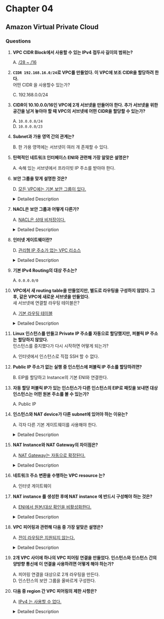 # Chapter 04

## Amazon Virtual Private Cloud

### Questions

1. **VPC CIDR Block에서 사용할 수 있는 IPv4 접두사 길이의 범위는?**  

    A. [/28 ~ /16](https://docs.aws.amazon.com/ko_kr/vpc/latest/userguide/VPC_Subnets.html)

1. **`CIDR 192.168.16.0/24`로 VPC를 만들었다. 이 VPC에 보조 CIDR을 할당하려 한다.**  
어떤 CIDR 을 사용할수 있는가?

    C. 192.168.0.0/24

1. **CIDR이 10.10.0.0/16인 VPC에 2개 서브넷을 만들어야 한다. 추가 서브넷을 위한 공간을 남겨 놓아야 할 때 VPC의 서브넷에 어떤 CIDR을 할당할 수 있는가?**  

    A. `10.0.0.0/24`  
    D. `10.0.0.0/23`

1. **Subnet과 가용 영역 간의 관계는?**  

    B. 한 가용 영역에는 서브넷이 여러 개 존재할 수 있다.

1. **탄력적인 네트워크 인터페이스 ENI와 관련해 가장 알맞은 설명은?**  

    A. 속해 있는 서브넷에서 프라이빗 IP 주소를 받아야 한다.

1. **보안 그룹을 맞게 설명한 것은?**  

    D. [모든 VPC에는 기본 보안 그룹이 있다.](https://docs.aws.amazon.com/ko_kr/vpc/latest/userguide/VPC_SecurityGroups.html)

    <details><summary>Detailed Description</summary>

    VPC는 자동적으로 기본 보안 그룹(Default Security group)이 제공된다.  
    - 인스턴스를 시작 시 다른 보안 그룹을 지정하지 않을 경우 → 기본 보안 그룹이 연결됨  
    - 기본 보안 그룹은 삭제 불가  
      - 삭제 시도시 아래와 같은 오류  
        `Client.CannotDelete: the specified group: "sg-51530134" name: "default" cannot be deleted by a user`  

    보안 그룹은 가상 방화벽 역할을 한다.  
    보안 그룹은 인스턴스 수준에서 작동한다. (서브넷 X)  

    </details>

1. **NACL은 보안 그룹과 어떻게 다른가?**  

    A. [NACL은 상태 비저장이다.](https://docs.aws.amazon.com/ko_kr/vpc/latest/userguide/vpc-network-acls.html)

    <details><summary>Detailed Description</summary>

    <img width="800" alt="SG Vs  Network ACL" src="https://user-images.githubusercontent.com/48475824/115248986-26d10980-a163-11eb-8ac1-1273c4a52c25.png">

    </details>

1. **인터넷 게이트웨이란?**  

    D. [관리형 IP 주소가 없는 VPC 리소스](https://docs.aws.amazon.com/ko_kr/vpc/latest/userguide/VPC_Internet_Gateway.html)

    <details><summary>Detailed Description</summary>

    Internet Gateway 는 VPC와 인터넷 간에 통신할수 있게 해준다.  
    관리형 IP 대신 AWS Resource ID 가 할당됨.  
    - IPv4, IPv6 지원

    </details>

1. **기본 IPv4 Routing의 대상 주소는?**  

    A. `0.0.0.0/0`

1. **VPC에서 새 routing table을 만들었지만, 별도로 라우팅을 구성하지 않았다. 그 후, 같은 VPC에 새로운 서브넷을 만들었다.**  
새 서브넷에 연결할 라우팅 테이블은?

    A. [기본 라우팅 테이블](https://docs.aws.amazon.com/ko_kr/vpc/latest/userguide/VPC_Route_Tables.html)

    <details><summary>Detailed Description</summary>

    기본 라우팅 테이블(Main route table)은 자동으로 제공된다. 만약 서브넷에 라우팅 테이블을 직접 연결해 주지 않는다면 AWS 는 기본 라우팅 테이블을 자동으로 연결해준다.  
    - 기본 라우팅 테이블은 삭제 불가
    - Gateway routing table 은 기본 라우팅 테이블로 설정 불가

    |Destination|Target|status|
    |-----------|------|------|
    |0.0.0.0/0|igw-abcd123|active|

    </details>

1. **Linux 인스턴스를 만들고 Private IP 주소를 자동으로 할당했지만, 퍼블릭 IP 주소는 할당하지 않았다.**  
인스턴스를 중지했다가 다시 시작하면 어떻게 되는가?

    A. 인터넷에서 인스턴스로 직접 SSH 할 수 없다.

1. **Public IP 주소가 없는 실행 중 인스턴스에 퍼블릭 IP 주소를 할당하려면?**  

    B. EIP를 할당하고 Instance의 기본 ENI와 연결한다.

1. **자동 할당 퍼블릭 IP가 있는 인스턴스가 다른 인스턴스의 EIP로 패킷을 보내면 대상 인스턴스는 어떤 원본 주소를 볼 수 있는가?**  

    A. Public IP

1. **인스턴스와 NAT device가 다른 subnet에 있어야 하는 이유는?**  

    A. 각자 다른 기본 게이트웨이를 사용해야 한다.

    <details><summary>Detailed Description</summary>

    **About NAT**  

    ![NAT](https://user-images.githubusercontent.com/48475824/115258765-3dc82980-a16c-11eb-9ad2-26d7ca87328c.jpeg)

    </details>

1. **NAT Instance와 NAT Gateway의 차이점은?**  

    A. [NAT Gateway는 자동으로 확장된다.](https://docs.aws.amazon.com/ko_kr/vpc/latest/userguide/vpc-nat-comparison.html)

    <details><summary>Detailed Description</summary>

    - NAT gateway는 최대 45Gbps까지 자동 확장된다.
    - 보안 그룹은 NAT 게이트웨이와 연결 X
    - 지원되는 protocol: TCP, UDP, ICMP etc.
    - 하나의 탄력적 IP 주소만 NAT 게이트웨이에 연결 가능.
      - 연결된 이후에는 이 둘의 연결을 끊을 수 없다. 만약 다른 탄력적 IP 주소를 쓰고자 한다면 아래의 순서대로 진행한다. 
        1. Create | 새 NAT 게이트웨이 만들기 
        1. Update | 라우팅 테이블 업데이트
        1. Delete | 필요하지 않은 경우, 기존 NAT 게이트웨이 삭제

    </details>

1. **네트워크 주소 변환을 수행하는 VPC resource 는?**  

    A. 인터넷 게이트웨이

1. **NAT instance 를 생성한 후에 NAT instance 에 반드시 구성해야 하는 것은?**  

    A. [ENI에서 원본/대상 확인을 비활성화한다.](https://docs.aws.amazon.com/ko_kr/vpc/latest/userguide/VPC_NAT_Instance.html)

    <details><summary>Detailed Description</summary>

    NAT Instance는 EC2 Instance 과 다르게 동작한다.
    - EC2 Instance는 원본/대상 확인을 수행  
    - NAT Instance는 원본 또는 대상이 그 **자신이 아닐 때** 트래픽을 보내고 받아야 함.  
      - 그로 인해  NAT 인스턴스에서 원본/대상 확인을 비활성화해야 함.

    </details>

1. **VPC 피어링과 관련해 다음 중 가장 알맞은 설명은?**  

    A. [전이 라우팅은 지원되지 않는다.](https://docs.aws.amazon.com/ko_kr/vpc/latest/peering/vpc-pg.pdf)

    <details><summary>Detailed Description</summary>  

    VPC 피어링 연결은 두 VPC 간에 1:1 관계로 수행된다. 소유하고 있는 각 VPC에 대한 VPC 피어링 연결을 여러 개 생성할 수 있다. 하지만 전이성 피어링 관계는 지원되지 않는다.

    **지원 되지 않는 VPC Peering**  
    - 겹치는 CIDR 블록
    - 전이적 피어링
    - 게이트웨이 또는 프라이빗 연결을 통한 엣지 간 라우팅

    </details>

1. **2개 VPC 사이에 하나의 VPC 피어링 연결을 만들었다. 인스턴스와 인스턴스 간의 양방향 통신에 이 연결을 사용하려면 어떻게 해야 하는가?**  

    A. 피어링 연결을 대상으로 2개 라우팅을 만든다.  
    D. 인스턴스의 보안 그룹을 올바르게 구성한다.

1. **다음 중 region 간 VPC 피어링의 제한 사항은?**  

    A. [IPv4 는 사용할 수 없다.](https://docs.aws.amazon.com/ko_kr/vpc/latest/peering/vpc-peering-basics.html)

    <details><summary>Detailed Description</summary>

    **피어링 제한 VPC peering limitations**  
    - 일치하거나 중첩되는 IPv4 또는 IPv6 CIDR 블록이 있는 VPC 간에는 VCP 피어링 연결을 생성 X  
    - 최대 연결 할당량 : VPC당 125개의 피어링

    </details>
